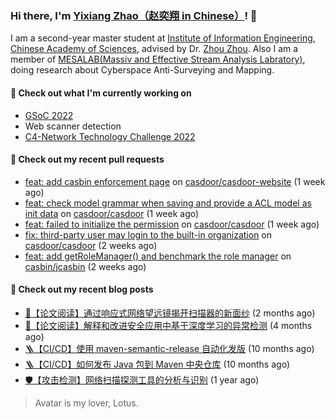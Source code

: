 ### Hi there, I'm [Yixiang Zhao（赵奕翔 in Chinese）](https://yinxiu.in)! 👋 

I am a second-year master student at [Institute of Information Engineering](http://www.iie.ac.cn/), [Chinese Academy of Sciences](https://www.cas.cn/), advised by Dr. [Zhou Zhou](http://people.ucas.edu.cn/~zhouzhou). Also I am a member of [MESALAB(Massiv and Effective Stream Analysis Labratory)](http://mesalab.cn/), doing research about Cyberspace Anti-Surveying and Mapping.

#### 🔭 Check out what I'm currently working on
- [GSoC 2022](https://summerofcode.withgoogle.com/programs/2022/projects/ev4TPeRU)
- Web scanner detection
- [C4-Network Technology Challenge 2022](http://net.c4best.cn/)

#### 🔨 Check out my recent pull requests

- [feat: add casbin enforcement page](https://github.com/casdoor/casdoor-website/pull/309) on [casdoor/casdoor-website](https://github.com/casdoor/casdoor-website) (1 week ago)
- [feat: check model grammar when saving and provide a ACL model as init data](https://github.com/casdoor/casdoor/pull/1062) on [casdoor/casdoor](https://github.com/casdoor/casdoor) (1 week ago)
- [feat: failed to initialize the permission](https://github.com/casdoor/casdoor/pull/1029) on [casdoor/casdoor](https://github.com/casdoor/casdoor) (1 week ago)
- [fix: third-party user may login to the built-in organization](https://github.com/casdoor/casdoor/pull/1024) on [casdoor/casdoor](https://github.com/casdoor/casdoor) (2 weeks ago)
- [feat: add getRoleManager() and benchmark the role manager](https://github.com/casbin/jcasbin/pull/287) on [casbin/jcasbin](https://github.com/casbin/jcasbin) (2 weeks ago)

#### 📜 Check out my recent blog posts

- [📘【论文阅读】通过响应式网络望远镜揭开扫描器的新面纱](https://yinxiu.in/2022/paper-share-spoki.html) (2 months ago)
- [📘【论文阅读】解释和改进安全应用中基于深度学习的异常检测](https://yinxiu.in/2022/paper-share-deepaid.html) (4 months ago)
- [🪜【CI/CD】使用 maven-semantic-release 自动化发版](https://yinxiu.in/2021/maven-semantic-release.html) (10 months ago)
- [🪜【CI/CD】如何发布 Java 包到 Maven 中央仓库](https://yinxiu.in/2021/publish-to-maven.html) (10 months ago)
- [🛡️【攻击检测】网络扫描探测工具的分析与识别](https://yinxiu.in/2021/scanner-analysis-and-detect.html) (1 year ago)

> Avatar is my lover, Lotus.




